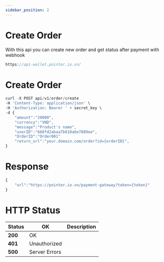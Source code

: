 ```yaml
---
sidebar_position: 2
---
```


# Create Order

With this api you can create new order and get status after payment with webhook

```typescript title="Base URL"
https://api-wallet.pointer.io.vn/
```

# Create Order

```typescript title="Create Order"
curl -X POST api/v1/order/create
-H 'Content-Type: application/json' \
-H 'Authorization: Bearer ' + secret_key \
-d {
    "amount":"20000",
    "currency":"VND",
    "message":"Product's name",
    "userID":"668fd2abaa7b610a6e7089ee",
    "OrderID":"Order001"
    "return_url":"your.domain.com/order?id={orderID}",
}
```

# Response

```typescript title="Response"
{
    "url":"https://pointer.io.vn/payment-gateway?token={token}"
}
```

# HTTP Status

| Status  | OK            | Description |
| ------- | ------------- | ----------- |
| **200** | OK            |             |
| **401** | Unauthorized  |             |
| **500** | Server Errors |             |
